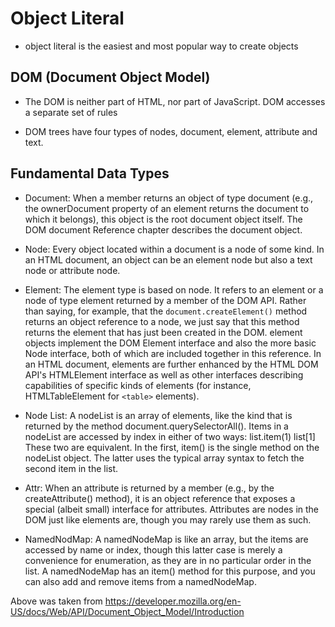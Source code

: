 # Object Literal

- object literal is the easiest and most popular way to create objects

## DOM (Document Object Model)

- The DOM is neither part of HTML, nor part of JavaScript. DOM accesses a separate set of rules

- DOM trees have four types of nodes, document, element, attribute and text. 

## Fundamental Data Types

- Document: When a member returns an object of type document (e.g., the ownerDocument property of an element returns the document to which it belongs), this object is the root document object itself. The DOM document Reference chapter describes the document object.

- Node: Every object located within a document is a node of some kind. In an HTML document, an object can be an element node but also a text node or attribute node.

- Element: The element type is based on node. It refers to an element or a node of type element returned by a member of the DOM API. Rather than saying, for example, that the `document.createElement()` method returns an object reference to a node, we just say that this method returns the element that has just been created in the DOM. element objects implement the DOM Element interface and also the more basic Node interface, both of which are included together in this reference. In an HTML document, elements are further enhanced by the HTML DOM API's HTMLElement interface as well as other interfaces describing capabilities of specific kinds of elements (for instance, HTMLTableElement for `<table>` elements).

- Node List: A nodeList is an array of elements, like the kind that is returned by the method document.querySelectorAll(). Items in a nodeList are accessed by index in either of two ways:
list.item(1)
list[1]
These two are equivalent. In the first, item() is the single method on the nodeList object. The latter uses the typical array syntax to fetch the second item in the list.

- Attr: When an attribute is returned by a member (e.g., by the createAttribute() method), it is an object reference that exposes a special (albeit small) interface for attributes. Attributes are nodes in the DOM just like elements are, though you may rarely use them as such.

- NamedNodMap: A namedNodeMap is like an array, but the items are accessed by name or index, though this latter case is merely a convenience for enumeration, as they are in no particular order in the list. A namedNodeMap has an item() method for this purpose, and you can also add and remove items from a namedNodeMap.

Above was taken from https://developer.mozilla.org/en-US/docs/Web/API/Document_Object_Model/Introduction
